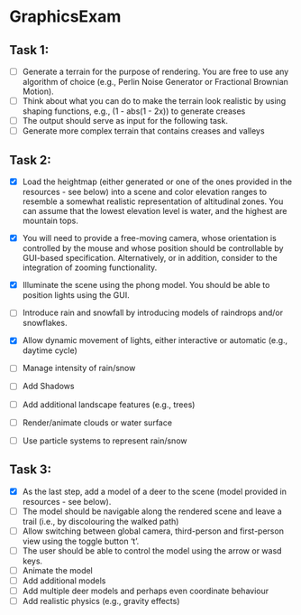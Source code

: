 # GraphicsExam

## Task 1:
- [ ] Generate a terrain for the purpose of rendering. You are free to use any algorithm of choice
(e.g., Perlin Noise Generator or Fractional Brownian Motion).
- [ ] Think about what you can do to make the terrain look realistic by using shaping functions,
e.g., (1 - abs(1 - 2x)) to generate creases
- [ ] The output should serve as input for the following task.
- [ ] Generate more complex terrain that contains creases and valleys

## Task 2:
- [x] Load the heightmap (either generated or one of the ones provided in the resources - see
below) into a scene and color elevation ranges to resemble a somewhat realistic
representation of altitudinal zones. You can assume that the lowest elevation level is water,
and the highest are mountain tops.

- [x] You will need to provide a free-moving camera, whose orientation is controlled by the
mouse and whose position should be controllable by GUI-based specification. Alternatively,
or in addition, consider to the integration of zooming functionality.
- [x] Illuminate the scene using the phong model. You should be able to position lights using the
GUI.
- [ ] Introduce rain and snowfall by introducing models of raindrops and/or snowflakes.
- [x] Allow dynamic movement of lights, either interactive or automatic (e.g., daytime
cycle)
- [ ] Manage intensity of rain/snow
- [ ] Add Shadows
- [ ] Add additional landscape features (e.g., trees)
- [ ] Render/animate clouds or water surface
- [ ] Use particle systems to represent rain/snow

## Task 3:
- [x] As the last step, add a model of a deer to the scene (model provided in resources - see
below).
- [ ] The model should be navigable along the rendered scene and leave a trail (i.e., by
discolouring the walked path)
- [ ] Allow switching between global camera, third-person and first-person view using the toggle
button ‘t’.
- [ ] The user should be able to control the model using the arrow or wasd keys.
- [ ] Animate the model
- [ ] Add additional models
- [ ] Add multiple deer models and perhaps even coordinate behaviour
- [ ] Add realistic physics (e.g., gravity effects)